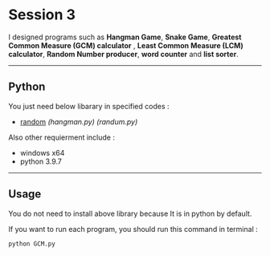 # Session 3

I designed programs such as **Hangman Game**, **Snake Game**, **Greatest Common Measure (GCM) calculator** , **Least Common Measure (LCM) calculator**, **Random Number producer**, **word counter** and  **list sorter**.

---

## Python

You just need below libarary in specified codes :

- [random](https://www.w3schools.com/python/module_random.asp) *(hangman.py)* *(randum.py)*



 Also other requierment include :
 
 - windows x64
 - python 3.9.7

---

## Usage

You do not need to install above library because It is in python by default.

If you want to run each program, you should run this command in terminal  :

```
python GCM.py
```
